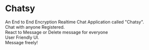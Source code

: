 # Chatsy
An End to End Encryption Realtime Chat Application called "Chatsy".</br>
Chat with anyone Registered.</br>
React to Message or Delete message for everyone </br>
User Friendly UI.</br>
Message freely!
